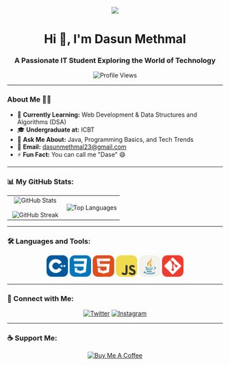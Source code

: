 <p align="center">
  <img src="https://github.com/7oSkaaa/7oSkaaa/blob/main/Images/about_me.gif?raw=true" width="150px">
</p>

<h1 align="center">Hi 👋, I'm Dasun Methmal</h1>
<h3 align="center">A Passionate IT Student Exploring the World of Technology</h3>
<p align="center">
  <img src="https://komarev.com/ghpvc/?username=Dass23M&label=Profile%20Views&color=0e75b6&style=flat" alt="Profile Views" />
</p>

---

### About Me 👨‍💻
- 🌱 **Currently Learning:** Web Development & Data Structures and Algorithms (DSA)  
- 🎓 **Undergraduate at:** ICBT  
- 💬 **Ask Me About:** Java, Programming Basics, and Tech Trends  
- 📧 **Email:** dasunmethmal23@gmail.com  
- ⚡ **Fun Fact:** You can call me "Dase" 😄  

---

### 📊 My GitHub Stats:
<table align="center">
<tr>
<td align="center" width="50%">
  <img src="https://github-readme-stats.vercel.app/api?username=Dass23M&theme=radical&show_icons=true&count_private=true" alt="GitHub Stats" />
  <br><br>
  <img src="https://github-readme-streak-stats.herokuapp.com/?user=Dass23M&theme=radical" alt="GitHub Streak" />
</td>
<td align="center" width="50%">
  <img src="https://github-readme-stats.vercel.app/api/top-langs/?username=Dass23M&theme=radical&langs_count=8&layout=compact" alt="Top Languages" />
</td>
</tr>
</table>

---

### 🛠️ Languages and Tools:
<p align="center">
  <img src="https://github.com/tandpfun/skill-icons/blob/main/icons/CPP.svg" alt="C++" width="50" height="50" />
  <img src="https://github.com/tandpfun/skill-icons/blob/main/icons/CSS.svg" alt="CSS" width="50" height="50" />
  <img src="https://github.com/tandpfun/skill-icons/blob/main/icons/HTML.svg" alt="HTML" width="50" height="50" />
  <img src="https://github.com/tandpfun/skill-icons/blob/main/icons/JavaScript.svg" alt="JavaScript" width="50" height="50" />
  <img src="https://github.com/tandpfun/skill-icons/blob/main/icons/Java-Light.svg" alt="Java" width="50" height="50" />
  <img src="https://github.com/tandpfun/skill-icons/blob/main/icons/Git.svg" alt="Git" width="50" height="50" />
</p>

---

### 🤝 Connect with Me:
<p align="center">
  <a href="https://twitter.com/MethmalDasun" target="_blank"><img src="https://raw.githubusercontent.com/rahuldkjain/github-profile-readme-generator/master/src/images/icons/Social/twitter.svg" alt="Twitter" width="40" /></a>
  <a href="https://instagram.com/_dase23_" target="_blank"><img src="https://raw.githubusercontent.com/rahuldkjain/github-profile-readme-generator/master/src/images/icons/Social/instagram.svg" alt="Instagram" width="40" /></a>
</p>

---

### ☕ Support Me:
<p align="center">
  <a href="https://www.buymeacoffee.com/Dass23M" target="_blank">
    <img src="https://cdn.buymeacoffee.com/buttons/v2/default-yellow.png" width="210" alt="Buy Me A Coffee" />
  </a>
</p>
